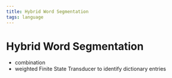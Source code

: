 ```yaml
---
title: Hybrid Word Segmentation
tags: language
---
```


# Hybrid Word Segmentation
- combination
- weighted Finite State Transducer to identify dictionary entries










